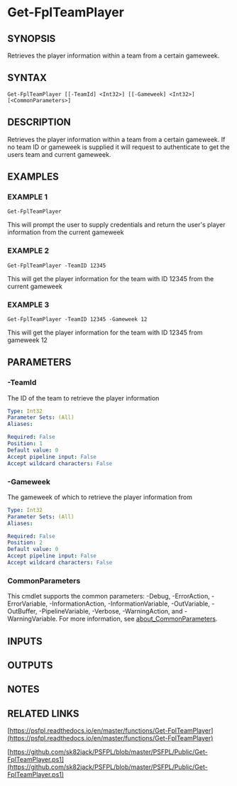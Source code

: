 # Get-FplTeamPlayer

## SYNOPSIS
Retrieves the player information within a team from a certain gameweek.

## SYNTAX

```
Get-FplTeamPlayer [[-TeamId] <Int32>] [[-Gameweek] <Int32>] [<CommonParameters>]
```

## DESCRIPTION
Retrieves the player information within a team from a certain gameweek.
If no team ID or gameweek is supplied it will request to authenticate to get the users team and current gameweek.

## EXAMPLES

### EXAMPLE 1
```
Get-FplTeamPlayer
```

This will prompt the user to supply credentials and return the user's player information from the current gameweek

### EXAMPLE 2
```
Get-FplTeamPlayer -TeamID 12345
```

This will get the player information for the team with ID 12345 from the current gameweek

### EXAMPLE 3
```
Get-FplTeamPlayer -TeamID 12345 -Gameweek 12
```

This will get the player information for the team with ID 12345 from gameweek 12

## PARAMETERS

### -TeamId
The ID of the team to retrieve the player information

```yaml
Type: Int32
Parameter Sets: (All)
Aliases:

Required: False
Position: 1
Default value: 0
Accept pipeline input: False
Accept wildcard characters: False
```

### -Gameweek
The gameweek of which to retrieve the player information from

```yaml
Type: Int32
Parameter Sets: (All)
Aliases:

Required: False
Position: 2
Default value: 0
Accept pipeline input: False
Accept wildcard characters: False
```

### CommonParameters
This cmdlet supports the common parameters: -Debug, -ErrorAction, -ErrorVariable, -InformationAction, -InformationVariable, -OutVariable, -OutBuffer, -PipelineVariable, -Verbose, -WarningAction, and -WarningVariable. For more information, see [about_CommonParameters](http://go.microsoft.com/fwlink/?LinkID=113216).

## INPUTS

## OUTPUTS

## NOTES

## RELATED LINKS

[https://psfpl.readthedocs.io/en/master/functions/Get-FplTeamPlayer](https://psfpl.readthedocs.io/en/master/functions/Get-FplTeamPlayer)

[https://github.com/sk82jack/PSFPL/blob/master/PSFPL/Public/Get-FplTeamPlayer.ps1](https://github.com/sk82jack/PSFPL/blob/master/PSFPL/Public/Get-FplTeamPlayer.ps1)

